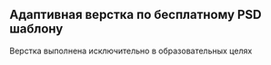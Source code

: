 ## Адаптивная верстка по бесплатному PSD шаблону

Верстка выполнена исключительно в образовательных целях
